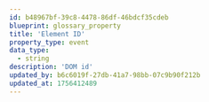 ```yaml
---
id: b48967bf-39c8-4478-86df-46bdcf35cdeb
blueprint: glossary_property
title: 'Element ID'
property_type: event
data_type:
  - string
description: 'DOM id'
updated_by: b6c6019f-27db-41a7-98bb-07c9b90f212b
updated_at: 1756412489
---
```

